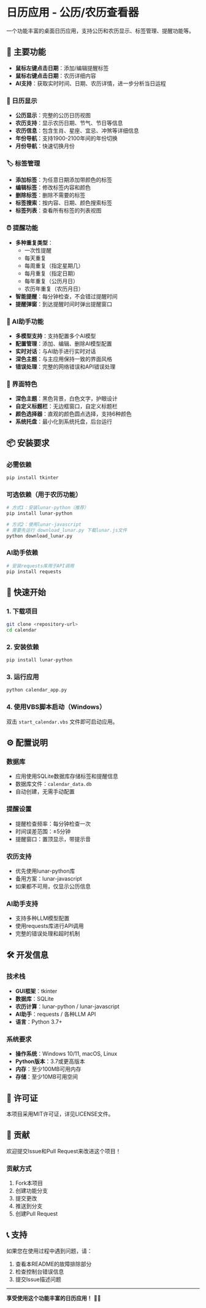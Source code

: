 # 日历应用 - 公历/农历查看器

一个功能丰富的桌面日历应用，支持公历和农历显示、标签管理、提醒功能等。

## 🌟 主要功能

- **鼠标左键点击日期**：添加/编辑提醒标签
- **鼠标右键点击日期**：农历详细内容
- **AI支持**：获取实时时间、日期、农历详情，进一步分析当日运程

### 📅 日历显示
- **公历显示**：完整的公历日历视图
- **农历支持**：显示农历日期、节气、节日等信息
- **农历信息**：包含生肖、星座、宜忌、冲煞等详细信息
- **年份导航**：支持1900-2100年间的年份切换
- **月份导航**：快速切换月份

### 🏷️ 标签管理
- **添加标签**：为任意日期添加带颜色的标签
- **编辑标签**：修改标签内容和颜色
- **删除标签**：删除不需要的标签
- **标签搜索**：按内容、日期、颜色搜索标签
- **标签列表**：查看所有标签的列表视图

### ⏰ 提醒功能
- **多种重复类型**：
  - 一次性提醒
  - 每天重复
  - 每周重复（指定星期几）
  - 每月重复（指定日期）
  - 每年重复（公历月日）
  - 农历年重复（农历月日）
- **智能提醒**：每分钟检查，不会错过提醒时间
- **提醒弹窗**：到达提醒时间时弹出提醒窗口

### 🤖 AI助手功能
- **多模型支持**：支持配置多个AI模型
- **配置管理**：添加、编辑、删除AI模型配置
- **实时对话**：与AI助手进行实时对话
- **深色主题**：与主应用保持一致的界面风格
- **错误处理**：完整的网络错误和API错误处理

### 🎨 界面特色
- **深色主题**：黑色背景，白色文字，护眼设计
- **自定义标题栏**：无边框窗口，自定义标题栏
- **颜色选择器**：直观的颜色圆点选择，支持6种颜色
- **系统托盘**：最小化到系统托盘，后台运行

## 📦 安装要求

### 必需依赖
```bash
pip install tkinter
```

### 可选依赖（用于农历功能）
```bash
# 方式1：安装lunar-python（推荐）
pip install lunar-python

# 方式2：使用lunar-javascript
# 需要先运行 download_lunar.py 下载lunar.js文件
python download_lunar.py
```

### AI助手依赖
```bash
# 安装requests库用于API调用
pip install requests
```

## 🚀 快速开始

### 1. 下载项目
```bash
git clone <repository-url>
cd calendar
```

### 2. 安装依赖
```bash
pip install lunar-python
```

### 3. 运行应用
```bash
python calendar_app.py
```

### 4. 使用VBS脚本启动（Windows）
双击 `start_calendar.vbs` 文件即可启动应用。


## ⚙️ 配置说明

### 数据库
- 应用使用SQLite数据库存储标签和提醒信息
- 数据库文件：`calendar_data.db`
- 自动创建，无需手动配置

### 提醒设置
- 提醒检查频率：每分钟检查一次
- 时间误差范围：±5分钟
- 提醒窗口：置顶显示，带提示音

### 农历支持
- 优先使用lunar-python库
- 备用方案：lunar-javascript
- 如果都不可用，仅显示公历信息

### AI助手支持
- 支持多种LLM模型配置
- 使用requests库进行API调用
- 完整的错误处理和超时机制




## 🛠️ 开发信息

### 技术栈
- **GUI框架**：tkinter
- **数据库**：SQLite
- **农历计算**：lunar-python / lunar-javascript
- **AI助手**：requests / 各种LLM API
- **语言**：Python 3.7+

### 系统要求
- **操作系统**：Windows 10/11, macOS, Linux
- **Python版本**：3.7或更高版本
- **内存**：至少100MB可用内存
- **存储**：至少10MB可用空间

## 📄 许可证

本项目采用MIT许可证，详见LICENSE文件。

## 🤝 贡献

欢迎提交Issue和Pull Request来改进这个项目！

### 贡献方式
1. Fork本项目
2. 创建功能分支
3. 提交更改
4. 推送到分支
5. 创建Pull Request

## 📞 支持

如果您在使用过程中遇到问题，请：
1. 查看本README的故障排除部分
2. 检查控制台错误信息
3. 提交Issue描述问题

---

**享受使用这个功能丰富的日历应用！** 📅✨ 